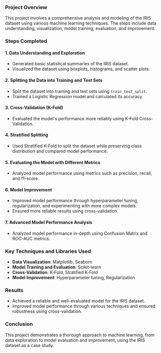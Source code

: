 ### Project Overview

This project involves a comprehensive analysis and modeling of the IRIS dataset using various machine learning techniques. The steps include data understanding, visualization, model training, evaluation, and improvement.

### Steps Completed

#### 1. Data Understanding and Exploration
- Generated basic statistical summaries of the IRIS dataset.
- Visualized the dataset using boxplots, histograms, and scatter plots.

#### 2. Splitting the Data into Training and Test Sets
- Split the dataset into training and test sets using `train_test_split`.
- Trained a Logistic Regression model and calculated its accuracy.

#### 3. Cross-Validation (K-Fold)
- Evaluated the model's performance more reliably using K-Fold Cross-Validation.

#### 4. Stratified Splitting
- Used Stratified K-Fold to split the dataset while preserving class distribution and compared model performance.

#### 5. Evaluating the Model with Different Metrics
- Analyzed model performance using metrics such as precision, recall, and f1-score.

#### 6. Model Improvement
- Improved model performance through hyperparameter tuning, regularization, and experimenting with more complex models.
- Ensured more reliable results using cross-validation.

#### 7. Advanced Model Performance Analysis
- Analyzed model performance in-depth using Confusion Matrix and ROC-AUC metrics.

### Key Techniques and Libraries Used
- **Data Visualization**: Matplotlib, Seaborn
- **Model Training and Evaluation**: Scikit-learn
- **Cross-Validation**: K-Fold, Stratified K-Fold
- **Model Improvement**: Hyperparameter tuning, Regularization

### Results
- Achieved a reliable and well-evaluated model for the IRIS dataset.
- Improved model performance through various techniques and ensured robustness using cross-validation.

### Conclusion
This project demonstrates a thorough approach to machine learning, from data exploration to model evaluation and improvement, using the IRIS dataset as a case study.